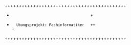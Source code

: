 +++++++++++++++++++++++++++++++++++++++++++
+                                         +
+       Übungsprojekt: Fachinformatiker   ++                                         +
+++++++++++++++++++++++++++++++++++++++++++